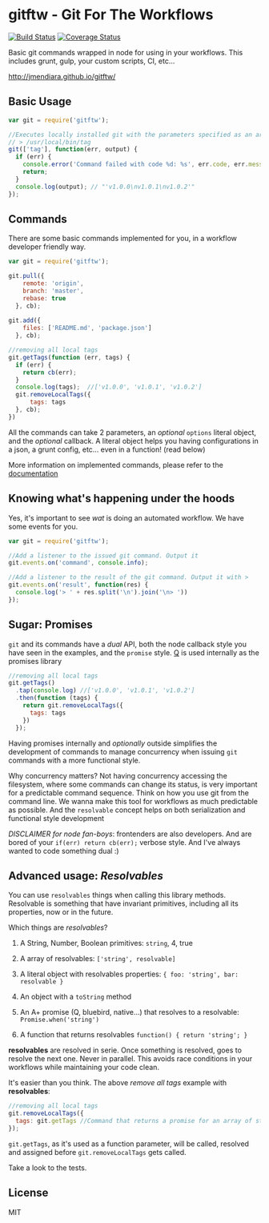 # gitftw - Git For The Workflows

[![Build Status](https://travis-ci.org/jmendiara/gitftw.svg)](https://travis-ci.org/jmendiara/gitftw)
[![Coverage Status](https://img.shields.io/coveralls/jmendiara/gitftw.svg)](https://coveralls.io/r/jmendiara/gitftw)

Basic git commands wrapped in node for using in your workflows. This includes grunt, gulp,
your custom scripts, CI, etc...

http://jmendiara.github.io/gitftw/

## Basic Usage
```js
var git = require('gitftw');

//Executes locally installed git with the parameters specified as an array
// > /usr/local/bin/tag 
git(['tag'], function(err, output) {
  if (err) {
    console.error('Command failed with code %d: %s', err.code, err.message);
    return;
  }
  console.log(output); // "'v1.0.0\nv1.0.1\nv1.0.2'" 
});
```

## Commands

There are some basic commands implemented for you, in a workflow developer friendly way.

```js
var git = require('gitftw');

git.pull({
    remote: 'origin',
    branch: 'master',
    rebase: true
  }, cb);
  
git.add({
    files: ['README.md', 'package.json']
  }, cb);

//removing all local tags
git.getTags(function (err, tags) {
  if (err) {
    return cb(err);
  }
  console.log(tags);  //['v1.0.0', 'v1.0.1', 'v1.0.2']
  git.removeLocalTags({
      tags: tags
  }, cb);
})
```

All the commands can take 2 parameters, an _optional_ `options` literal object, 
and the _optional_ callback. A literal object helps you having configurations 
in a json, a grunt config,  etc... even in a function! (read below)

More information on implemented commands, please refer to the [documentation](http://jmendiara.github.io/gitftw/git.html)

## Knowing what's happening under the hoods

Yes, it's important to see _wat_ is doing an automated workflow. We have some
events for you.

```js
var git = require('gitftw');

//Add a listener to the issued git command. Output it
git.events.on('command', console.info);

//Add a listener to the result of the git command. Output it with > 
git.events.on('result', function(res) {
  console.log('> ' + res.split('\n').join('\n> '))
});
```
 

## Sugar: Promises
`git` and its commands have a *dual* API, both the node callback style you have seen
in the examples, and the `promise` style. [Q](https://github.com/kriskowal/q) is used internally as the promises library  

```js
//removing all local tags
git.getTags()
  .tap(console.log) //['v1.0.0', 'v1.0.1', 'v1.0.2']
  .then(function (tags) {
    return git.removeLocalTags({
      tags: tags
    })
  });
```
 
Having promises internally and _optionally_ outside simplifies the development of 
commands to manage concurrency when issuing `git` commands with a more functional style.

Why concurrency matters? Not having concurrency accessing 
the filesystem, where some commands can change its status, is very important for
a predictable command sequence. Think on how you use git from the command line.
We wanna make this tool for workflows as much predictable as possible. And the 
`resolvable` concept helps on both serialization and functional style development

_DISCLAIMER for node fan-boys_: frontenders are also developers. And are bored of your `if(err) return cb(err);` 
 verbose style. And I've always wanted to code something dual :) 


## Advanced usage: _Resolvables_
You can use `resolvables` things when calling this library methods.
Resolvable is something that have invariant primitives, including all its properties, 
now or in the future.

Which things are _resolvables_?

1. A String, Number, Boolean primitives: `string`, 4, true

2. A array of resolvables: `['string', resolvable]`

3. A literal object with resolvables properties: `{ foo: 'string', bar: resolvable }`

5. An object with a `toString` method

6. An A+ promise (Q, bluebird, native...) that resolves to a resolvable: `Promise.when('string')`

7. A function that returns resolvables `function() { return 'string'; }`

__resolvables__ are resolved in serie. Once something is resolved, goes to resolve
the next one. Never in parallel. This avoids race conditions
in your workflows while maintaining your code clean. 

It's easier than you think. The above _remove all tags_ example with __resolvables__: 

```js
//removing all local tags
git.removeLocalTags({
  tags: git.getTags //Command that returns a promise for an array of strings
});
```

`git.getTags`, as it's used as a function parameter, will be called, resolved and assigned
 before `git.removeLocalTags` gets called. 

Take a look to the tests.

## License
MIT
